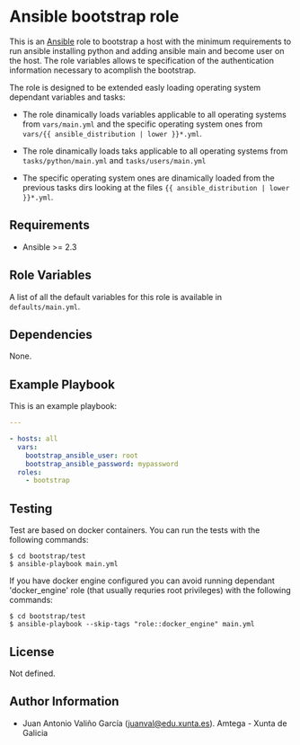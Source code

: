 # Ansible bootstrap role

This is an [Ansible](http://www.ansible.com) role to bootstrap a host with the minimum requirements to run ansible installing python and adding ansible main and become user on the host. The role variables allows te specification of the authentication information necessary to acomplish the bootstrap.

The role is designed to be extended easly loading operating system dependant variables and tasks:

- The role dinamically loads variables applicable to all operating systems from `vars/main.yml` and the specific operating system ones from `vars/{{ ansible_distribution | lower }}*.yml`.

- The role dinamically loads taks applicable to all operating systems from `tasks/python/main.yml` and `tasks/users/main.yml`

- The specific operating system ones are dinamically loaded from the previous tasks dirs looking at the files `{{ ansible_distribution | lower }}*.yml`.

## Requirements

- Ansible >= 2.3

## Role Variables

A list of all the default variables for this role is available in `defaults/main.yml`.

## Dependencies

None.

## Example Playbook

This is an example playbook:

```yaml
---

- hosts: all
  vars:
    bootstrap_ansible_user: root
    bootstrap_ansible_password: mypassword
  roles:
    - bootstrap
```

## Testing

Test are based on docker containers. You can run the tests with the following commands:

```shell
$ cd bootstrap/test
$ ansible-playbook main.yml
```

If you have docker engine configured you can avoid running dependant 'docker_engine' role (that usually requries root privileges) with the following commands:

```shell
$ cd bootstrap/test
$ ansible-playbook --skip-tags "role::docker_engine" main.yml
```

## License

Not defined.

## Author Information

- Juan Antonio Valiño García ([juanval@edu.xunta.es](mailto:juanval@edu.xunta.es)). Amtega - Xunta de Galicia
